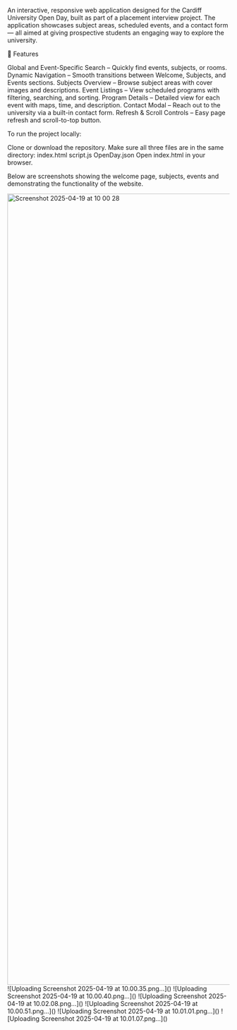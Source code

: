 An interactive, responsive web application designed for the Cardiff University Open Day, built as part of a placement interview project. The application showcases subject areas, scheduled events, and a contact form — all aimed at giving prospective students an engaging way to explore the university.

📌 Features

Global and Event-Specific Search – Quickly find events, subjects, or rooms.
Dynamic Navigation – Smooth transitions between Welcome, Subjects, and Events sections.
Subjects Overview – Browse subject areas with cover images and descriptions.
Event Listings – View scheduled programs with filtering, searching, and sorting.
Program Details – Detailed view for each event with maps, time, and description.
Contact Modal – Reach out to the university via a built-in contact form.
Refresh & Scroll Controls – Easy page refresh and scroll-to-top button.


To run the project locally:

Clone or download the repository.
Make sure all three files are in the same directory:
index.html
script.js
OpenDay.json
Open index.html in your browser.

Below are screenshots showing the welcome page, subjects, events and demonstrating the functionality of the website.

<img width="1792" alt="Screenshot 2025-04-19 at 10 00 28" src="https://github.com/user-attachments/assets/bec4e848-4602-4460-a40b-956659b0ddf6" />
![Uploading Screenshot 2025-04-19 at 10.00.35.png…]()
![Uploading Screenshot 2025-04-19 at 10.00.40.png…]()
![Uploading Screenshot 2025-04-19 at 10.02.08.png…]()
![Uploading Screenshot 2025-04-19 at 10.00.51.png…]()
![Uploading Screenshot 2025-04-19 at 10.01.01.png…]()
![Uploading Screenshot 2025-04-19 at 10.01.07.png…]()
